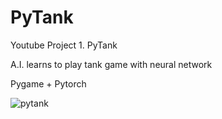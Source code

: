 # PyTank
Youtube Project 1. PyTank

A.I. learns to play tank game with neural network

Pygame + Pytorch

![pytank](https://user-images.githubusercontent.com/16572520/65688703-dcada200-e06b-11e9-953e-f3e188d282e0.gif)
